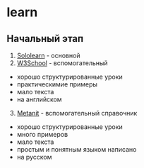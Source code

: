 # learn

## Начальный этап
1. [Sololearn](https://www.sololearn.com/learning/1068) - основной
2. [W3School](https://www.w3schools.com/java/) - вспомогательный
  * хорошо структурированные уроки
  * практическимие примеры
  * мало текста
  * на английском
3. [Metanit](https://metanit.com/java/tutorial/) - вспомогательный справочник
  * хорошо структурированные уроки
  * много примеров
  * мало текста
  * простым и понятным языком написано
  * на русском

